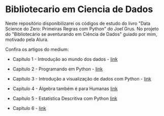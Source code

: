 # Bibliotecario em Ciencia de Dados

Neste repositório disponibilizarei os códigos de estudo do livro "Data Science do Zero: Primeiras Regras com Python" do Joel Grus. 
No projeto do "Bibliotecário se aventurando em Ciência de Dados" guiado por mim, motivado pela Alura.

Confira os artigos do medium:

* Capítulo 1 - Introdução ao mundo dos dados -  <a href="https://franciscofoz.medium.com/bibliotec%C3%A1rio-em-ci%C3%AAncia-de-dados-introdu%C3%A7%C3%A3o-ao-mundo-dos-dados-d8a97563f1e2" target="_blank">link</a> </p>
* Capítulo 2 - Programando em Python -  <a href="https://franciscofoz.medium.com/bibliotec%C3%A1rio-em-ci%C3%AAncia-de-dados-programando-em-python-5b78a4439b9fF" target="_blank">link</a> </p>
* Capítulo 3 - Introdução a visualização de dados com Python - <a href="https://franciscofoz.medium.com/bibliotec%C3%A1rio-em-ci%C3%AAncia-de-dados-introdu%C3%A7%C3%A3o-%C3%A0-visualiza%C3%A7%C3%A3o-de-dados-com-python-bc951b53f006" target="_blank">link</a> </p>
* Capítulo 4 - Álgebra também é para Humanas <a href="https://franciscofoz.medium.com/bibliotec%C3%A1rio-em-ci%C3%AAncia-de-dados-%C3%A1lgebra-tamb%C3%A9m-%C3%A9-para-humanas-5681d5fada8b" target="_blank">link</a> </p>
* Capítulo 5 - Estatística Descritiva com Python <a href="https://franciscofoz.medium.com/bibliotec%C3%A1rio-em-ci%C3%AAncia-de-dados-estat%C3%ADstica-descritiva-com-python-b999e5e1d0d8" target="_blank">link</a> </p>
* Capítulo 6 - <a href="" target="_blank">link</a> </p>

